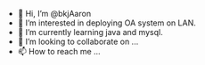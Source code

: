 - 👋 Hi, I’m @bkjAaron
- 👀 I’m interested in deploying OA system on LAN.
- 🌱 I’m currently learning java and mysql.
- 💞️ I’m looking to collaborate on ...
- 📫 How to reach me ...

<!---
bkjAaron/bkjAaron is a ✨ special ✨ repository because its `README.md` (this file) appears on your GitHub profile.
You can click the Preview link to take a look at your changes.
--->
